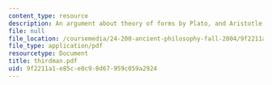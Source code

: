 ```yaml
---
content_type: resource
description: An argument about theory of forms by Plato, and Aristotle.
file: null
file_location: /coursemedia/24-200-ancient-philosophy-fall-2004/9f2211a1e85ce0c98d67959c059a2924_thirdman.pdf
file_type: application/pdf
resourcetype: Document
title: thirdman.pdf
uid: 9f2211a1-e85c-e0c9-8d67-959c059a2924
---
```

